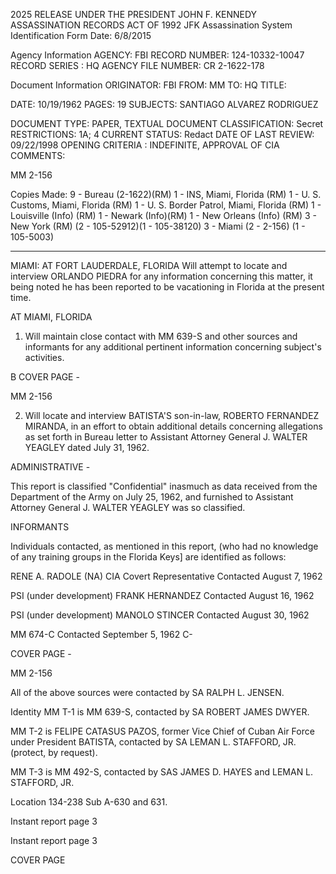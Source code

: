 2025 RELEASE UNDER THE PRESIDENT JOHN F. KENNEDY ASSASSINATION RECORDS ACT OF 1992
JFK Assassination System
Identification Form
Date: 6/8/2015

Agency Information
AGENCY: FBI
RECORD NUMBER: 124-10332-10047
RECORD SERIES : HQ
AGENCY FILE NUMBER: CR 2-1622-178

Document Information
ORIGINATOR: FBI
FROM: MM
TO: HQ
TITLE:

DATE: 10/19/1962
PAGES: 19
SUBJECTS: SANTIAGO ALVAREZ RODRIGUEZ

DOCUMENT TYPE: PAPER, TEXTUAL DOCUMENT
CLASSIFICATION: Secret
RESTRICTIONS: 1A; 4
CURRENT STATUS: Redact
DATE OF LAST REVIEW: 09/22/1998
OPENING CRITERIA : INDEFINITE, APPROVAL OF CIA
COMMENTS:

MM 2-156

Copies Made:
9 - Bureau (2-1622)(RM)
1 - INS, Miami, Florida (RM)
1 - U. S. Customs, Miami, Florida (RM)
1 - U. S. Border Patrol, Miami, Florida (RM)
1 - Louisville (Info) (RM)
1 - Newark (Info)(RM)
1 - New Orleans (Info) (RM)
3 - New York (RM)
(2 - 105-52912)(1 - 105-38120)
3 - Miami
(2 - 2-156) (1 - 105-5003)
* * * * * * *

MIAMI:
AT FORT LAUDERDALE, FLORIDA
Will attempt to locate and interview ORLANDO
PIEDRA for any information concerning this matter, it
being noted he has been reported to be vacationing in
Florida at the present time.

AT MIAMI, FLORIDA

1. Will maintain close contact with MM 639-S
and other sources and informants for any additional
pertinent information concerning subject's activities.

B
COVER PAGE -

MM 2-156

2. Will locate and interview BATISTA'S
son-in-law, ROBERTO FERNANDEZ MIRANDA, in an effort
to obtain additional details concerning allegations
as set forth in Bureau letter to Assistant Attorney
General J. WALTER YEAGLEY dated July 31, 1962.

ADMINISTRATIVE -

This report is classified "Confidential" inasmuch
as data received from the Department of the Army on July
25, 1962, and furnished to Assistant Attorney General J.
WALTER YEAGLEY was so classified.

INFORMANTS

Individuals contacted, as mentioned in this
report, (who had no knowledge of any training groups in
the Florida Keys] are identified as follows:

RENE A. RADOLE (NA)
CIA Covert Representative
Contacted August 7, 1962

PSI (under development) FRANK HERNANDEZ
Contacted August 16, 1962

PSI (under development) MANOLO STINCER
Contacted August 30, 1962

MM 674-C
Contacted September 5, 1962
C-

COVER PAGE -

MM 2-156

All of the above sources were contacted by
SA RALPH L. JENSEN.

Identity
MM T-1 is MM 639-S,
contacted by SA ROBERT
JAMES DWYER.

MM T-2 is FELIPE CATASUS
PAZOS, former Vice Chief
of Cuban Air Force under
President BATISTA, contacted
by SA LEMAN L. STAFFORD, JR.
(protect, by request).

MM T-3 is MM 492-S, contacted
by SAS JAMES D. HAYES and
LEMAN L. STAFFORD, JR.

Location
134-238 Sub A-630 and
631.

Instant report page
3

Instant report page
3

COVER PAGE
